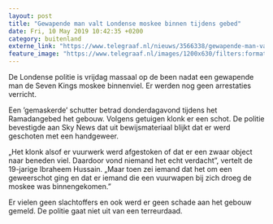 ```yaml
---
layout: post
title: "Gewapende man valt Londense moskee binnen tijdens gebed"
date: Fri, 10 May 2019 10:42:35 +0200
category: buitenland
externe_link: "https://www.telegraaf.nl/nieuws/3566338/gewapende-man-valt-londense-moskee-binnen-tijdens-gebed"
feature_image: "https://www.telegraaf.nl/images/1200x630/filters:format(jpeg):quality(80)/cdn-kiosk-api.telegraaf.nl/01947284-7301-11e9-ad86-0218eaf05005.png"
---
```


<p class="intro">De Londense politie is vrijdag massaal op de been nadat een gewapende man de Seven Kings moskee binnenviel. Er werden nog geen arrestaties verricht.</p> <p>Een ’gemaskerde’ schutter betrad donderdagavond tijdens het Ramadangebed het gebouw. Volgens getuigen klonk er een schot. De politie bevestigde aan Sky News dat uit bewijsmateriaal blijkt dat er werd geschoten met een handgeweer.</p><p>„Het klonk alsof er vuurwerk werd afgestoken of dat er een zwaar object naar beneden viel. Daardoor vond niemand het echt verdacht”, vertelt de 19-jarige Ibraheem Hussain. „Maar toen zei iemand dat het om een geweerschot ging en dat er iemand die een vuurwapen bij zich droeg de moskee was binnengekomen.”</p><p>Er vielen geen slachtoffers en ook werd er geen schade aan het gebouw gemeld. De politie gaat niet uit van een terreurdaad.</p>
